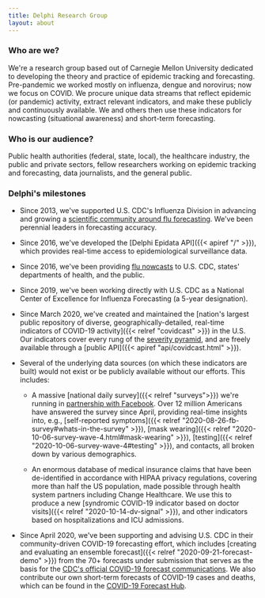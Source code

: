 ```yaml
---
title: Delphi Research Group
layout: about
---
```


### Who are we?

We're a research group based out of Carnegie Mellon University dedicated to developing the theory and practice of epidemic tracking and forecasting. Pre-pandemic we worked mostly on  influenza, dengue and norovirus; now we focus on COVID. We procure unique data streams that reflect epidemic (or pandemic) activity, extract relevant indicators, and make these publicly and continuously available. We and others then use these indicators for nowcasting (situational awareness) and short-term forecasting.

### Who is our audience?

Public health authorities (federal, state, local), the healthcare industry, the public and private sectors, fellow researchers working on epidemic tracking and forecasting, data journalists, and the general public.

### Delphi's milestones

- Since 2013, we've supported U.S. CDC's Influenza Division in advancing and growing a [scientific community around flu forecasting](https://www.cdc.gov/flu/weekly/flusight/index.html). We've been perennial leaders in forecasting accuracy.

- Since 2016, we've developed the [Delphi Epidata API]({{< apiref "/" >}}), which provides real-time access to epidemiological surveillance data.

- Since 2016, we've been providing [flu nowcasts](https://delphi.cmu.edu/nowcast/) to U.S. CDC, states' departments of health, and the public.

- Since 2019, we've been working directly with U.S. CDC as a National Center of Excellence for Influenza Forecasting (a 5-year designation).

- Since March 2020, we've created and maintained the [nation's largest public repository of diverse, geographically-detailed, real-time indicators of COVID-19 activity]({{< relref "covidcast" >}}) in the U.S. Our indicators cover every rung of the [severity pyramid](https://docs.google.com/presentation/d/1jvIycxDRMEIozKIowv2UyvSqZyF5y6jR8EAXUEK22D4/edit?usp=sharing), and are freely available through a [public API]({{< apiref "api/covidcast.html" >}}).

- Several of the underlying data sources (on which these indicators are built) would not exist or be publicly available without our efforts. This includes:

  - A massive [national daily survey]({{< relref "surveys">}}) we're running in [partnership with Facebook](https://covid-survey.dataforgood.fb.com/survey_and_map_data.html). Over 12 million Americans have answered the survey since April, providing real-time insights into, e.g., [self-reported symptoms]({{< relref "2020-08-26-fb-survey#whats-in-the-survey" >}}), [mask wearing]({{< relref "2020-10-06-survey-wave-4.html#mask-wearing" >}}), [testing]({{< relref "2020-10-06-survey-wave-4#testing" >}}), and contacts, all broken down by various demographics.

  - An enormous database of medical insurance claims that have been de-identified in accordance with HIPAA privacy regulations, covering more than half the US population, made possible through health system partners including Change Healthcare. We use this to produce a new [syndromic COVID-19 indicator based on doctor visits]({{< relref "2020-10-14-dv-signal" >}}), and other indicators based on hospitalizations and ICU admissions.

- Since April 2020, we've been supporting and advising U.S. CDC in their community-driven COVID-19 forecasting effort, which includes [creating and evaluating an ensemble forecast]({{< relref "2020-09-21-forecast-demo" >}}) from the 70+ forecasts under submission that serves as the basis for the [CDC's official COVID-19 forecast communications](https://www.cdc.gov/coronavirus/2019-ncov/covid-data/forecasting-us.html). We also contribute our own short-term forecasts of COVID-19 cases and deaths, which can be found in the [COVID-19 Forecast Hub](https://covid19forecasthub.org).
